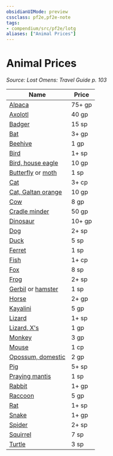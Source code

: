 ```yaml
---
obsidianUIMode: preview
cssclass: pf2e,pf2e-note
tags:
- compendium/src/pf2e/lotg
aliases: ["Animal Prices"]
---
```

# Animal Prices  
*Source: Lost Omens: Travel Guide p. 103*  

| Name | Price |
|------|-------|
| [Alpaca](../../Compendium/equipment/items/alpaca-lotg.md) | 75+ gp |
| [Axolotl](../../Compendium/equipment/items/axolotl-lotg.md) | 40 gp |
| [Badger](../../Compendium/equipment/items/badger-lotg.md) | 15 sp |
| [Bat](../../Compendium/equipment/items/bat-lotg.md) | 3+ gp |
| [Beehive](../../Compendium/equipment/items/beehive-lotg.md) | 1 gp |
| [Bird](../../Compendium/equipment/items/bird-lotg.md) | 1+ sp |
| [Bird, house eagle](../../Compendium/equipment/items/house-eagle-lotg.md) | 10 gp |
| [Butterfly](../../Compendium/equipment/items/butterfly-lotg.md) or [moth](../../Compendium/equipment/items/moth-lotg.md) | 1 sp |
| [Cat](../../Compendium/equipment/items/cat-lotg.md) | 3+ cp |
| [Cat, Galtan orange](../../Compendium/equipment/items/galtan-orange-cat-lotg.md) | 10 gp |
| [Cow](../../Compendium/equipment/items/cow-lotg.md) | 8 gp |
| [Cradle minder](../../Compendium/equipment/items/cradle-minder-lotg.md) | 50 gp |
| [Dinosaur](../../Compendium/equipment/items/dinosaur-lotg.md) | 10+ gp |
| [Dog](../../Compendium/equipment/items/dog-lotg.md) | 2+ sp |
| [Duck](../../Compendium/equipment/items/duck-lotg.md) | 5 sp |
| [Ferret](../../Compendium/equipment/items/ferret-lotg.md) | 1 sp |
| [Fish](../../Compendium/equipment/items/fish-lotg.md) | 1+ cp |
| [Fox](../../Compendium/equipment/items/fox-lotg.md) | 8 sp |
| [Frog](../../Compendium/equipment/items/frog-lotg.md) | 2+ sp |
| [Gerbil](../../Compendium/equipment/items/gerbil-lotg.md) or [hamster](../../Compendium/equipment/items/hamster-lotg.md) | 1 sp |
| [Horse](../../Compendium/equipment/items/horse-lotg.md) | 2+ gp |
| [Kayalini](../../Compendium/equipment/items/kayalini-lotg.md) | 5 gp |
| [Lizard](../../Compendium/equipment/items/lizard-lotg.md) | 1+ sp |
| [Lizard, X's](../../Compendium/equipment/items/xs-lizard-lotg.md) | 1 gp |
| [Monkey](../../Compendium/equipment/items/monkey-lotg.md) | 3 gp |
| [Mouse](../../Compendium/equipment/items/mouse-lotg.md) | 1 cp |
| [Opossum, domestic](../../Compendium/equipment/items/opossum-domestic-lotg.md) | 2 gp |
| [Pig](../../Compendium/equipment/items/pig-lotg.md) | 5+ sp |
| [Praying mantis](../../Compendium/equipment/items/praying-mantis-lotg.md) | 1 sp |
| [Rabbit](../../Compendium/equipment/items/rabbit-lotg.md) | 1+ gp |
| [Raccoon](../../Compendium/equipment/items/raccoon-lotg.md) | 5 gp |
| [Rat](../../Compendium/equipment/items/rat-lotg.md) | 1+ sp |
| [Snake](../../Compendium/equipment/items/snake-lotg.md) | 1+ gp |
| [Spider](../../Compendium/equipment/items/spider-lotg.md) | 2+ sp |
| [Squirrel](../../Compendium/equipment/items/squirrel-lotg.md) | 7 sp |
| [Turtle](../../Compendium/equipment/items/turtle-lotg.md) | 3 sp |